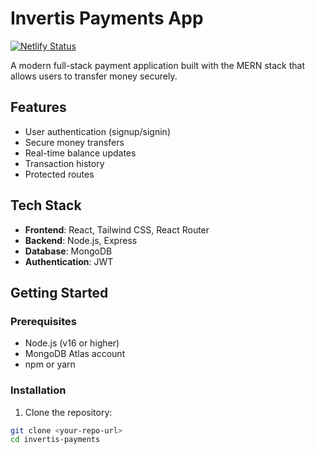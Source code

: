 # Invertis Payments App

[![Netlify Status](https://api.netlify.com/api/v1/badges/b7600c71-8767-4335-834f-37971386721d/deploy-status)](https://app.netlify.com/sites/ephemeral-youtiao-46cf3b/deploys)

A modern full-stack payment application built with the MERN stack that allows users to transfer money securely.









## Features

- User authentication (signup/signin)
- Secure money transfers
- Real-time balance updates
- Transaction history
- Protected routes

## Tech Stack

- **Frontend**: React, Tailwind CSS, React Router
- **Backend**: Node.js, Express
- **Database**: MongoDB
- **Authentication**: JWT

## Getting Started

### Prerequisites

- Node.js (v16 or higher)
- MongoDB Atlas account
- npm or yarn

### Installation

1. Clone the repository:
```bash
git clone <your-repo-url>
cd invertis-payments